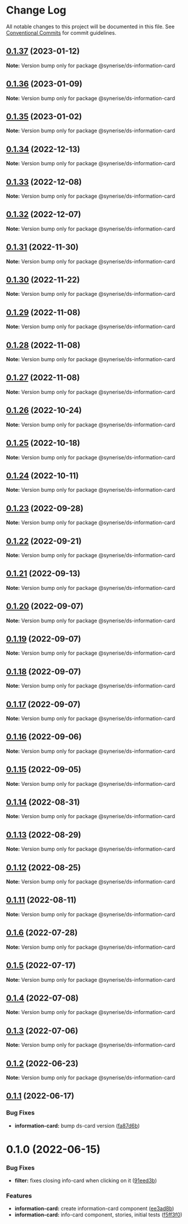 # Change Log

All notable changes to this project will be documented in this file.
See [Conventional Commits](https://conventionalcommits.org) for commit guidelines.

## [0.1.37](https://github.com/Synerise/synerise-design/compare/@synerise/ds-information-card@0.1.36...@synerise/ds-information-card@0.1.37) (2023-01-12)

**Note:** Version bump only for package @synerise/ds-information-card





## [0.1.36](https://github.com/Synerise/synerise-design/compare/@synerise/ds-information-card@0.1.35...@synerise/ds-information-card@0.1.36) (2023-01-09)

**Note:** Version bump only for package @synerise/ds-information-card





## [0.1.35](https://github.com/Synerise/synerise-design/compare/@synerise/ds-information-card@0.1.34...@synerise/ds-information-card@0.1.35) (2023-01-02)

**Note:** Version bump only for package @synerise/ds-information-card





## [0.1.34](https://github.com/Synerise/synerise-design/compare/@synerise/ds-information-card@0.1.33...@synerise/ds-information-card@0.1.34) (2022-12-13)

**Note:** Version bump only for package @synerise/ds-information-card





## [0.1.33](https://github.com/Synerise/synerise-design/compare/@synerise/ds-information-card@0.1.32...@synerise/ds-information-card@0.1.33) (2022-12-08)

**Note:** Version bump only for package @synerise/ds-information-card





## [0.1.32](https://github.com/Synerise/synerise-design/compare/@synerise/ds-information-card@0.1.31...@synerise/ds-information-card@0.1.32) (2022-12-07)

**Note:** Version bump only for package @synerise/ds-information-card





## [0.1.31](https://github.com/Synerise/synerise-design/compare/@synerise/ds-information-card@0.1.30...@synerise/ds-information-card@0.1.31) (2022-11-30)

**Note:** Version bump only for package @synerise/ds-information-card





## [0.1.30](https://github.com/Synerise/synerise-design/compare/@synerise/ds-information-card@0.1.29...@synerise/ds-information-card@0.1.30) (2022-11-22)

**Note:** Version bump only for package @synerise/ds-information-card





## [0.1.29](https://github.com/Synerise/synerise-design/compare/@synerise/ds-information-card@0.1.28...@synerise/ds-information-card@0.1.29) (2022-11-08)

**Note:** Version bump only for package @synerise/ds-information-card





## [0.1.28](https://github.com/Synerise/synerise-design/compare/@synerise/ds-information-card@0.1.27...@synerise/ds-information-card@0.1.28) (2022-11-08)

**Note:** Version bump only for package @synerise/ds-information-card





## [0.1.27](https://github.com/Synerise/synerise-design/compare/@synerise/ds-information-card@0.1.26...@synerise/ds-information-card@0.1.27) (2022-11-08)

**Note:** Version bump only for package @synerise/ds-information-card





## [0.1.26](https://github.com/Synerise/synerise-design/compare/@synerise/ds-information-card@0.1.25...@synerise/ds-information-card@0.1.26) (2022-10-24)

**Note:** Version bump only for package @synerise/ds-information-card





## [0.1.25](https://github.com/Synerise/synerise-design/compare/@synerise/ds-information-card@0.1.24...@synerise/ds-information-card@0.1.25) (2022-10-18)

**Note:** Version bump only for package @synerise/ds-information-card





## [0.1.24](https://github.com/Synerise/synerise-design/compare/@synerise/ds-information-card@0.1.23...@synerise/ds-information-card@0.1.24) (2022-10-11)

**Note:** Version bump only for package @synerise/ds-information-card





## [0.1.23](https://github.com/Synerise/synerise-design/compare/@synerise/ds-information-card@0.1.22...@synerise/ds-information-card@0.1.23) (2022-09-28)

**Note:** Version bump only for package @synerise/ds-information-card





## [0.1.22](https://github.com/Synerise/synerise-design/compare/@synerise/ds-information-card@0.1.21...@synerise/ds-information-card@0.1.22) (2022-09-21)

**Note:** Version bump only for package @synerise/ds-information-card





## [0.1.21](https://github.com/Synerise/synerise-design/compare/@synerise/ds-information-card@0.1.20...@synerise/ds-information-card@0.1.21) (2022-09-13)

**Note:** Version bump only for package @synerise/ds-information-card





## [0.1.20](https://github.com/Synerise/synerise-design/compare/@synerise/ds-information-card@0.1.19...@synerise/ds-information-card@0.1.20) (2022-09-07)

**Note:** Version bump only for package @synerise/ds-information-card





## [0.1.19](https://github.com/Synerise/synerise-design/compare/@synerise/ds-information-card@0.1.18...@synerise/ds-information-card@0.1.19) (2022-09-07)

**Note:** Version bump only for package @synerise/ds-information-card





## [0.1.18](https://github.com/Synerise/synerise-design/compare/@synerise/ds-information-card@0.1.16...@synerise/ds-information-card@0.1.18) (2022-09-07)

**Note:** Version bump only for package @synerise/ds-information-card





## [0.1.17](https://github.com/Synerise/synerise-design/compare/@synerise/ds-information-card@0.1.16...@synerise/ds-information-card@0.1.17) (2022-09-07)

**Note:** Version bump only for package @synerise/ds-information-card





## [0.1.16](https://github.com/Synerise/synerise-design/compare/@synerise/ds-information-card@0.1.15...@synerise/ds-information-card@0.1.16) (2022-09-06)

**Note:** Version bump only for package @synerise/ds-information-card





## [0.1.15](https://github.com/Synerise/synerise-design/compare/@synerise/ds-information-card@0.1.14...@synerise/ds-information-card@0.1.15) (2022-09-05)

**Note:** Version bump only for package @synerise/ds-information-card





## [0.1.14](https://github.com/Synerise/synerise-design/compare/@synerise/ds-information-card@0.1.13...@synerise/ds-information-card@0.1.14) (2022-08-31)

**Note:** Version bump only for package @synerise/ds-information-card





## [0.1.13](https://github.com/Synerise/synerise-design/compare/@synerise/ds-information-card@0.1.12...@synerise/ds-information-card@0.1.13) (2022-08-29)

**Note:** Version bump only for package @synerise/ds-information-card





## [0.1.12](https://github.com/Synerise/synerise-design/compare/@synerise/ds-information-card@0.1.11...@synerise/ds-information-card@0.1.12) (2022-08-25)

**Note:** Version bump only for package @synerise/ds-information-card





## [0.1.11](https://github.com/Synerise/synerise-design/compare/@synerise/ds-information-card@0.1.6...@synerise/ds-information-card@0.1.11) (2022-08-11)

**Note:** Version bump only for package @synerise/ds-information-card





## [0.1.6](https://github.com/Synerise/synerise-design/compare/@synerise/ds-information-card@0.1.5...@synerise/ds-information-card@0.1.6) (2022-07-28)

**Note:** Version bump only for package @synerise/ds-information-card





## [0.1.5](https://github.com/Synerise/synerise-design/compare/@synerise/ds-information-card@0.1.4...@synerise/ds-information-card@0.1.5) (2022-07-17)

**Note:** Version bump only for package @synerise/ds-information-card





## [0.1.4](https://github.com/Synerise/synerise-design/compare/@synerise/ds-information-card@0.1.3...@synerise/ds-information-card@0.1.4) (2022-07-08)

**Note:** Version bump only for package @synerise/ds-information-card





## [0.1.3](https://github.com/Synerise/synerise-design/compare/@synerise/ds-information-card@0.1.2...@synerise/ds-information-card@0.1.3) (2022-07-06)

**Note:** Version bump only for package @synerise/ds-information-card





## [0.1.2](https://github.com/Synerise/synerise-design/compare/@synerise/ds-information-card@0.1.1...@synerise/ds-information-card@0.1.2) (2022-06-23)

**Note:** Version bump only for package @synerise/ds-information-card





## [0.1.1](https://github.com/Synerise/synerise-design/compare/@synerise/ds-information-card@0.1.0...@synerise/ds-information-card@0.1.1) (2022-06-17)


### Bug Fixes

* **information-card:** bump ds-card version ([fa87d6b](https://github.com/Synerise/synerise-design/commit/fa87d6b9985212b0e40ccdbda564d8cab4d9c914))





# 0.1.0 (2022-06-15)


### Bug Fixes

* **filter:** fixes closing info-card when clicking on it ([91eed3b](https://github.com/Synerise/synerise-design/commit/91eed3b7a5392c04ed618c9f7265608d6c39655e))


### Features

* **information-card:** create information-card component ([ee3ad8b](https://github.com/Synerise/synerise-design/commit/ee3ad8bdc8ec793250415d1e25b78ed3504e33d4))
* **information-card:** info-card component, stories, initial tests ([f5ff3f0](https://github.com/Synerise/synerise-design/commit/f5ff3f0c4435da14aba0db96a33b11f50146e6a3))
